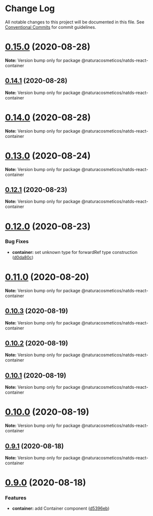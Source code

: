 # Change Log

All notable changes to this project will be documented in this file.
See [Conventional Commits](https://conventionalcommits.org) for commit guidelines.

# [0.15.0](https://github.com/natura-cosmeticos/natds-react/compare/v0.14.1...v0.15.0) (2020-08-28)

**Note:** Version bump only for package @naturacosmeticos/natds-react-container





## [0.14.1](https://github.com/natura-cosmeticos/natds-react/compare/v0.14.0...v0.14.1) (2020-08-28)

**Note:** Version bump only for package @naturacosmeticos/natds-react-container





# [0.14.0](https://github.com/natura-cosmeticos/natds-react/compare/v0.13.0...v0.14.0) (2020-08-28)

**Note:** Version bump only for package @naturacosmeticos/natds-react-container





# [0.13.0](https://github.com/natura-cosmeticos/natds-react/compare/v0.12.1...v0.13.0) (2020-08-24)

**Note:** Version bump only for package @naturacosmeticos/natds-react-container





## [0.12.1](https://github.com/natura-cosmeticos/natds-react/compare/v0.12.0...v0.12.1) (2020-08-23)

**Note:** Version bump only for package @naturacosmeticos/natds-react-container





# [0.12.0](https://github.com/natura-cosmeticos/natds-react/compare/v0.11.0...v0.12.0) (2020-08-23)


### Bug Fixes

* **container:** set unknown type for forwardRef type construction ([d0da80c](https://github.com/natura-cosmeticos/natds-react/commit/d0da80c099d48234694360579842463e02383381))





# [0.11.0](https://github.com/natura-cosmeticos/natds-react/compare/v0.10.3...v0.11.0) (2020-08-20)

**Note:** Version bump only for package @naturacosmeticos/natds-react-container





## [0.10.3](https://github.com/natura-cosmeticos/natds-react/compare/v0.10.2...v0.10.3) (2020-08-19)

**Note:** Version bump only for package @naturacosmeticos/natds-react-container





## [0.10.2](https://github.com/natura-cosmeticos/natds-react/compare/v0.10.1...v0.10.2) (2020-08-19)

**Note:** Version bump only for package @naturacosmeticos/natds-react-container





## [0.10.1](https://github.com/natura-cosmeticos/natds-react/compare/v0.10.0...v0.10.1) (2020-08-19)

**Note:** Version bump only for package @naturacosmeticos/natds-react-container





# [0.10.0](https://github.com/natura-cosmeticos/natds-react/compare/v0.9.1...v0.10.0) (2020-08-19)

**Note:** Version bump only for package @naturacosmeticos/natds-react-container





## [0.9.1](https://github.com/natura-cosmeticos/natds-react/compare/v0.9.0...v0.9.1) (2020-08-18)

**Note:** Version bump only for package @naturacosmeticos/natds-react-container





# [0.9.0](https://github.com/natura-cosmeticos/natds-react/compare/v0.8.7...v0.9.0) (2020-08-18)


### Features

* **container:** add Container component ([d5396eb](https://github.com/natura-cosmeticos/natds-react/commit/d5396eb27934df831d600502eb537f3ccdd3d774))
